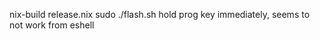 nix-build release.nix
sudo ./flash.sh
<sudo pw>
hold prog key immediately, seems to not work from eshell
